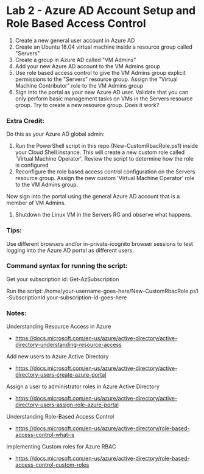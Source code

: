 # Lab 2 - Azure AD Account Setup and Role Based Access Control

1. Create a new general user account in Azure AD
2. Create an Ubuntu 18.04 virtual machine inside a resource group called "Servers"
3. Create a group in Azure AD called "VM Admins"
4. Add your new Azure AD account to the VM Admins group
5. Use role based access control to give the VM Admins group explicit permissions to the "Servers" resource group. Assign the "Virtual Machine Contributor" role to the VM Admins group
6. Sign into the portal as your new Azure AD user. Validate that you can only perform basic management tasks on VMs in the Servers resource group. Try to create a new resource group. Does it work?

### Extra Credit:

Do this as your Azure AD global admin:

1. Run the PowerShell script in this repo (New-CustomRbacRole.ps1) inside your Cloud Shell instance. This will create a new custom role called 'Virtual Machine Operator'. Review the script to determine how the role is configured
2. Reconfigure the role based access control configuration on the Servers resource group.  Assign the new custom 'Virtual Machine Operator' role to the VM Admins group.

Now sign into the portal using the general Azure AD account that is a member of VM Admins.

1. Shutdown the Linux VM in the Servers RG and observe what happens.

### Tips:

Use different browsers and/or in-private-icognito browser sessions to test logging into the Azure AD portal as different users.

### Command syntax for running the script:

Get your subscription id:
Get-AzSubscription

Run the script:
/home/your-username-goes-here/New-CustomRbacRole.ps1 -SubscriptionId your-subscription-id-goes-here
  
### Notes:

Understanding Resource Access in Azure
* https://docs.microsoft.com/en-us/azure/active-directory/active-directory-understanding-resource-access

Add new users to Azure Active Directory
* https://docs.microsoft.com/en-us/azure/active-directory/active-directory-users-create-azure-portal

Assign a user to administrator roles in Azure Active Directory
* https://docs.microsoft.com/en-us/azure/active-directory/active-directory-users-assign-role-azure-portal

Understanding Role-Based Access Control
* https://docs.microsoft.com/en-us/azure/active-directory/role-based-access-control-what-is

Implementing Custom roles for Azure RBAC
* https://docs.microsoft.com/en-us/azure/active-directory/role-based-access-control-custom-roles
